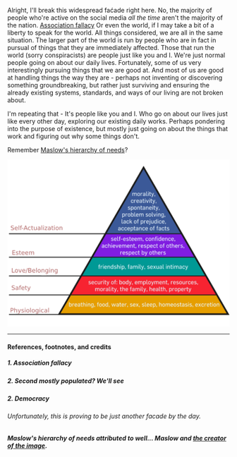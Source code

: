 
Alright, I'll break this widespread faćade right here. No, the majority of people who're active on the social media *all the time* aren't the majority of the nation. [Association fallacy](https://www.wikiwand.com/en/Association_fallacy) Or even the world, if I may take a bit of a liberty to speak for the world. All things considered, we are all in the same situation. The larger part of the world is run by people who are in fact in pursual of things that they are immediately affected. Those that run the world (sorry conspiracists) are people just like you and I. We're just normal people going on about our daily lives. Fortunately, some of us very interestingly pursuing things that we are good at. And most of us are good at handling things the way they are - perhaps not inventing or discovering something groundbreaking, but rather just surviving and ensuring the already existing systems, standards, and ways of our living are not broken about. 

I'm repeating that - It's people like you and I. Who go on about our lives just like every other day, exploring our existing daily works. Perhaps pondering into the purpose of existence, but mostly just going on about the things that work and figuring out why some things don't. 


Remember [Maslow's hierarchy of needs](https://www.wikiwand.com/en/Maslow%27s_hierarchy_of_needs)?

![Maslow's hierarchy of needs](Maslow's_Hierarchy_of_Needs_Pyramid.png)

---

#### References, footnotes, and credits

##### 1. Association fallacy
##### 2. Second mostly populated? We'll see
##### 2. Democracy
###### Unfortunately, this is proving to be just another facade by the day. 
##### Maslow's hierarchy of needs attributed to well... Maslow and [the creator of the image](https://commons.wikimedia.org/wiki/File:Maslow%27s_Hierarchy_of_Needs_Pyramid.png). 
